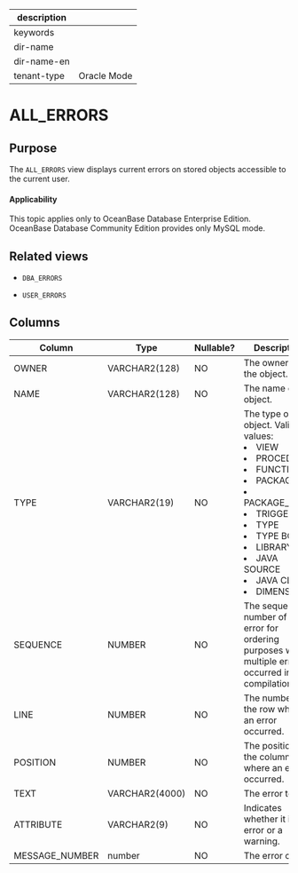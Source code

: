 | description ||
|---|---|
| keywords ||
| dir-name ||
| dir-name-en ||
| tenant-type | Oracle Mode |

# ALL_ERRORS


## Purpose


The `ALL_ERRORS` view displays current errors on stored objects accessible to the current user.

<main id="notice" >
    <h4>Applicability</h4>
    <p>This topic applies only to OceanBase Database Enterprise Edition. OceanBase Database Community Edition provides only MySQL mode. </p>
  </main>

## Related views


* `DBA_ERRORS`



* `USER_ERRORS`






## Columns




| **Column** | **Type** | **Nullable?** | **Description** |
|----------------|----------------|----------------|-----------------------------------|
| OWNER | VARCHAR2(128) | NO | The owner of the object.  |
| NAME | VARCHAR2(128) | NO | The name of the object.  |
| TYPE | VARCHAR2(19) | NO | The type of the object. Valid values: <li> VIEW   <li> PROCEDURE   <li> FUNCTION   <li> PACKAGE   <li> PACKAGE_BODY   <li> TRIGGER   <li> TYPE   <li> TYPE BODY   <li> LIBRARY   <li> JAVA SOURCE   <li> JAVA CLASS   <li> DIMENSION |
| SEQUENCE | NUMBER | NO | The sequence number of an error for ordering purposes when multiple errors occurred in one compilation.  |
| LINE | NUMBER | NO | The number of the row where an error occurred.  |
| POSITION | NUMBER | NO | The position of the column where an error occurred.  |
| TEXT | VARCHAR2(4000) | NO | The error text.  |
| ATTRIBUTE | VARCHAR2(9) | NO | Indicates whether it is an error or a warning.  |
| MESSAGE_NUMBER | number | NO | The error code.  |



